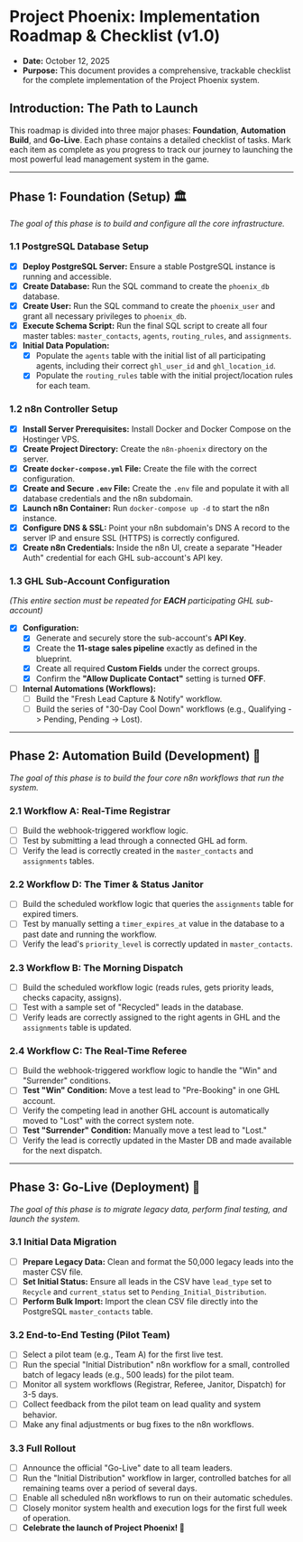 # Project Phoenix: Implementation Roadmap & Checklist (v1.0)
* **Date:** October 12, 2025
* **Purpose:** This document provides a comprehensive, trackable checklist for the complete implementation of the Project Phoenix system.

## Introduction: The Path to Launch

This roadmap is divided into three major phases: **Foundation**, **Automation Build**, and **Go-Live**. Each phase contains a detailed checklist of tasks. Mark each item as complete as you progress to track our journey to launching the most powerful lead management system in the game.

---
## Phase 1: Foundation (Setup) 🏛️
*The goal of this phase is to build and configure all the core infrastructure.*

### 1.1 PostgreSQL Database Setup
- [x] **Deploy PostgreSQL Server:** Ensure a stable PostgreSQL instance is running and accessible.
- [x] **Create Database:** Run the SQL command to create the `phoenix_db` database.
- [x] **Create User:** Run the SQL command to create the `phoenix_user` and grant all necessary privileges to `phoenix_db`.
- [x] **Execute Schema Script:** Run the final SQL script to create all four master tables: `master_contacts`, `agents`, `routing_rules`, and `assignments`.
- [x] **Initial Data Population:**
    - [x] Populate the `agents` table with the initial list of all participating agents, including their correct `ghl_user_id` and `ghl_location_id`.
    - [x] Populate the `routing_rules` table with the initial project/location rules for each team.

### 1.2 n8n Controller Setup
- [x] **Install Server Prerequisites:** Install Docker and Docker Compose on the Hostinger VPS.
- [x] **Create Project Directory:** Create the `n8n-phoenix` directory on the server.
- [x] **Create `docker-compose.yml` File:** Create the file with the correct configuration.
- [x] **Create and Secure `.env` File:** Create the `.env` file and populate it with all database credentials and the n8n subdomain.
- [x] **Launch n8n Container:** Run `docker-compose up -d` to start the n8n instance.
- [x] **Configure DNS & SSL:** Point your n8n subdomain's DNS A record to the server IP and ensure SSL (HTTPS) is correctly configured.
- [x] **Create n8n Credentials:** Inside the n8n UI, create a separate "Header Auth" credential for each GHL sub-account's API key.

### 1.3 GHL Sub-Account Configuration
*(This entire section must be repeated for **EACH** participating GHL sub-account)*
- [x] **Configuration:**
    - [x] Generate and securely store the sub-account's **API Key**.
    - [x] Create the **11-stage sales pipeline** exactly as defined in the blueprint.
    - [x] Create all required **Custom Fields** under the correct groups.
    - [x] Confirm the **"Allow Duplicate Contact"** setting is turned **OFF**.
- [ ] **Internal Automations (Workflows):**
    - [ ] Build the "Fresh Lead Capture & Notify" workflow.
    - [ ] Build the series of "30-Day Cool Down" workflows (e.g., Qualifying -> Pending, Pending -> Lost).

---
## Phase 2: Automation Build (Development) 🧠
*The goal of this phase is to build the four core n8n workflows that run the system.*

### 2.1 Workflow A: Real-Time Registrar
- [ ] Build the webhook-triggered workflow logic.
- [ ] Test by submitting a lead through a connected GHL ad form.
- [ ] Verify the lead is correctly created in the `master_contacts` and `assignments` tables.

### 2.2 Workflow D: The Timer & Status Janitor
- [ ] Build the scheduled workflow logic that queries the `assignments` table for expired timers.
- [ ] Test by manually setting a `timer_expires_at` value in the database to a past date and running the workflow.
- [ ] Verify the lead's `priority_level` is correctly updated in `master_contacts`.

### 2.3 Workflow B: The Morning Dispatch
- [ ] Build the scheduled workflow logic (reads rules, gets priority leads, checks capacity, assigns).
- [ ] Test with a sample set of "Recycled" leads in the database.
- [ ] Verify leads are correctly assigned to the right agents in GHL and the `assignments` table is updated.

### 2.4 Workflow C: The Real-Time Referee
- [ ] Build the webhook-triggered workflow logic to handle the "Win" and "Surrender" conditions.
- [ ] **Test "Win" Condition:** Move a test lead to "Pre-Booking" in one GHL account.
- [ ] Verify the competing lead in another GHL account is automatically moved to "Lost" with the correct system note.
- [ ] **Test "Surrender" Condition:** Manually move a test lead to "Lost."
- [ ] Verify the lead is correctly updated in the Master DB and made available for the next dispatch.

---
## Phase 3: Go-Live (Deployment) 🚀
*The goal of this phase is to migrate legacy data, perform final testing, and launch the system.*

### 3.1 Initial Data Migration
- [ ] **Prepare Legacy Data:** Clean and format the 50,000 legacy leads into the master CSV file.
- [ ] **Set Initial Status:** Ensure all leads in the CSV have `lead_type` set to `Recycle` and `current_status` set to `Pending_Initial_Distribution`.
- [ ] **Perform Bulk Import:** Import the clean CSV file directly into the PostgreSQL `master_contacts` table.

### 3.2 End-to-End Testing (Pilot Team)
- [ ] Select a pilot team (e.g., Team A) for the first live test.
- [ ] Run the special "Initial Distribution" n8n workflow for a small, controlled batch of legacy leads (e.g., 500 leads) for the pilot team.
- [ ] Monitor all system workflows (Registrar, Referee, Janitor, Dispatch) for 3-5 days.
- [ ] Collect feedback from the pilot team on lead quality and system behavior.
- [ ] Make any final adjustments or bug fixes to the n8n workflows.

### 3.3 Full Rollout
- [ ] Announce the official "Go-Live" date to all team leaders.
- [ ] Run the "Initial Distribution" workflow in larger, controlled batches for all remaining teams over a period of several days.
- [ ] Enable all scheduled n8n workflows to run on their automatic schedules.
- [ ] Closely monitor system health and execution logs for the first full week of operation.
- [ ] **Celebrate the launch of Project Phoenix! 🎉**
